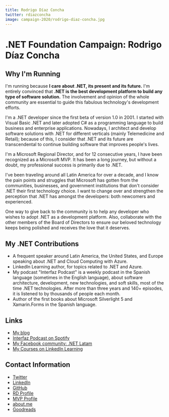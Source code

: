 ```yaml
---
title: Rodrigo Díaz Concha
twitter: rdiazconcha
image: campaign-2020/rodrigo-diaz-concha.jpg
---
```


# .NET Foundation Campaign: Rodrigo Díaz Concha


## Why I'm Running
I'm running because **I care about .NET, its present and its future.** I'm entirely convinced that **.NET is the best development platform to build any type of software solution.** The involvement and opinion of the whole community are essential to guide this fabulous technology's development efforts.

I'm a .NET developer since the first beta of version 1.0 in 2001. I started with Visual Basic .NET and later adopted C# as a programming language to build business and enterprise applications. Nowadays, I architect and develop software solutions with .NET for different verticals (mainly Telemedicine and Retail); because of this, I consider that .NET and its future are transcendental to continue building software that improves people's lives.

I'm a Microsoft Regional Director, and for 12 consecutive years, I have been recognized as a Microsoft MVP. It has been a long journey, but without a doubt, my professional success is primarily due to .NET.

I've been traveling around all Latin America for over a decade, and I know the pain points and struggles that Microsoft has gotten from the communities, businesses, and government institutions that don't consider .NET their first technology choice.  I want to change over and strengthen the perception that .NET has amongst the developers: both newcomers and experienced.

One way to give back to the community is to help any developer who wishes to adopt .NET as a development platform.  Also, collaborate with the other members of the Board of Directors to ensure our beloved technology keeps being polished and receives the love that it deserves.

## My .NET Contributions
* A frequent speaker around Latin America, the United States, and Europe speaking about .NET and Cloud Computing with Azure.
* LinkedIn Learning author, for topics related to .NET and Azure.
* My podcast "Interfaz Podcast" is a weekly podcast in the Spanish language (sometimes in the English language), about software architecture, development, new technologies, and soft skills, most of the time .NET technologies. After more than three years and 140+ episodes, it is listened to by thousands of people each month.
* Author of the first books about Microsoft Silverlight 5 and Xamarin.Forms in the Spanish language.

## Links
* [My blog](https://rdiazconcha.com)
* [Interfaz Podcast on Spotify](https://open.spotify.com/show/7wtArksEB4DCGch35CwUYU?si=L4PoaZVnT_afxPSbr66xxA)
* [My Facebook community: .NET Latam](https://www.facebook.com/groups/diplomadowp71/)
* [My Courses on LinkedIn Learning](https://www.linkedin.com/learning/instructors/rodrigo-diaz-concha)

## Contact Information
* [Twitter](https://twitter.com/rdiazconcha)
* [LinkedIn](https://www.linkedin.com/in/rdiazconcha/)
* [GitHub](https://github.com/rdiazconcha)
* [RD Profile](https://rd.microsoft.com/en-us/rodrigo-diazconcha)
* [MVP Profile](https://mvp.microsoft.com/en-us/PublicProfile/4028935?fullName=Rodrigo%20Diaz%20Concha)
* [about.me](https://rdiazconcha.me/)
* [Goodreads](https://goodreads.com/rdiazconcha)

